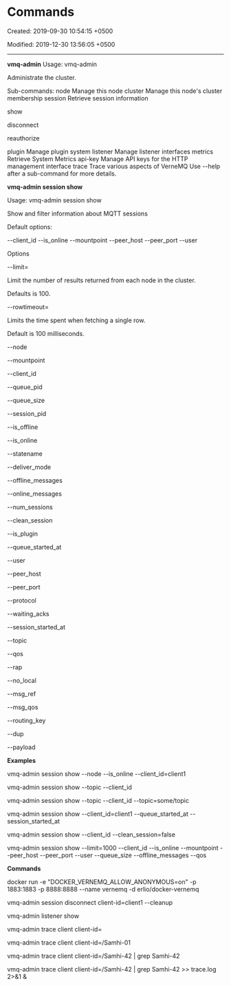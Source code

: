# Commands

Created: 2019-09-30 10:54:15 +0500

Modified: 2019-12-30 13:56:05 +0500

---

**vmq-admin**
Usage: vmq-admin <sub-command>

Administrate the cluster.

Sub-commands:
node Manage this node
cluster Manage this node's cluster membership
session Retrieve session information

show

disconnect

reauthorize

plugin Manage plugin system
listener Manage listener interfaces
metrics Retrieve System Metrics
api-key Manage API keys for the HTTP management interface
trace Trace various aspects of VerneMQ
Use --help after a sub-command for more details.



**vmq-admin session show**

Usage: vmq-admin session show



Show and filter information about MQTT sessions



Default options:

--client_id --is_online --mountpoint --peer_host --peer_port --user



Options



--limit=<NumberOfResults>

Limit the number of results returned from each node in the cluster.

Defaults is 100.



--rowtimeout=<NumberOfMilliseconds>

Limits the time spent when fetching a single row.

Default is 100 milliseconds.

--node

--mountpoint

--client_id

--queue_pid

--queue_size

--session_pid

--is_offline

--is_online

--statename

--deliver_mode

--offline_messages

--online_messages

--num_sessions

--clean_session

--is_plugin

--queue_started_at

--user

--peer_host

--peer_port

--protocol

--waiting_acks

--session_started_at

--topic

--qos

--rap

--no_local

--msg_ref

--msg_qos

--routing_key

--dup

--payload



**Examples**

vmq-admin session show --node --is_online --client_id=client1

vmq-admin session show --topic --client_id

vmq-admin session show --topic --client_id --topic=some/topic

vmq-admin session show --client_id=client1 --queue_started_at --session_started_at



vmq-admin session show --client_id --clean_session=false



vmq-admin session show --limit=1000 --client_id --is_online --mountpoint --peer_host --peer_port --user --queue_size --offline_messages --qos



**Commands**

docker run -e "DOCKER_VERNEMQ_ALLOW_ANONYMOUS=on" -p 1883:1883 -p 8888:8888 --name vernemq -d erlio/docker-vernemq



vmq-admin session disconnect client-id=client1 --cleanup



vmq-admin listener show



vmq-admin trace client client-id=<client-id>

vmq-admin trace client client-id=/Samhi-01



vmq-admin trace client client-id=/Samhi-42 | grep Samhi-42



vmq-admin trace client client-id=/Samhi-42 | grep Samhi-42 >> trace.log 2>&1 &


